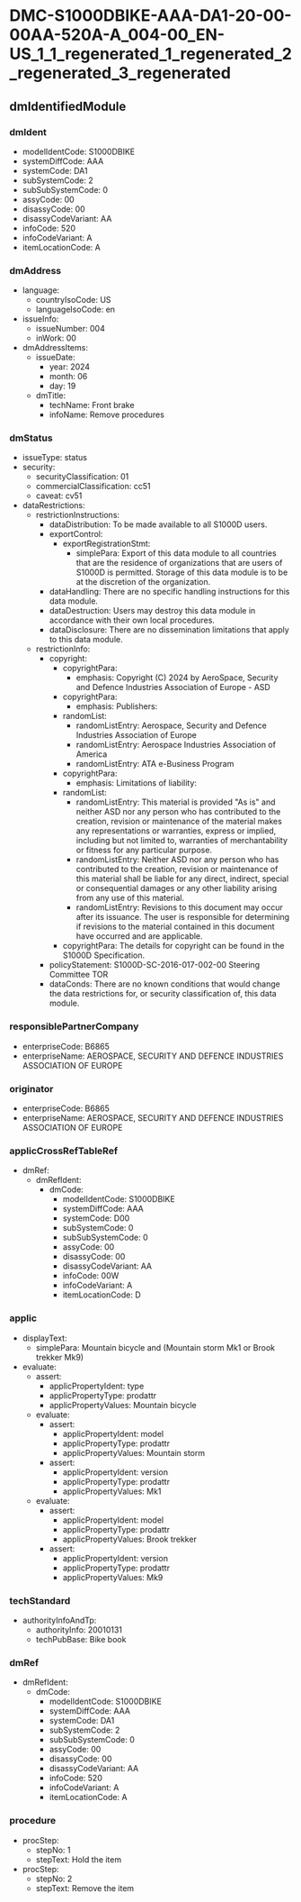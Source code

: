 # DMC-S1000DBIKE-AAA-DA1-20-00-00AA-520A-A_004-00_EN-US_1_1_regenerated_1_regenerated_2_regenerated_3_regenerated

## dmIdentifiedModule

### dmIdent
* modelIdentCode: S1000DBIKE
* systemDiffCode: AAA
* systemCode: DA1
* subSystemCode: 2
* subSubSystemCode: 0
* assyCode: 00
* disassyCode: 00
* disassyCodeVariant: AA
* infoCode: 520
* infoCodeVariant: A
* itemLocationCode: A

### dmAddress
* language:
  * countryIsoCode: US
  * languageIsoCode: en
* issueInfo:
  * issueNumber: 004
  * inWork: 00
* dmAddressItems:
  * issueDate:
    * year: 2024
    * month: 06
    * day: 19
  * dmTitle:
    * techName: Front brake
    * infoName: Remove procedures

### dmStatus
* issueType: status
* security:
  * securityClassification: 01
  * commercialClassification: cc51
  * caveat: cv51
* dataRestrictions:
  * restrictionInstructions:
    * dataDistribution: To be made available to all S1000D users.
    * exportControl:
      * exportRegistrationStmt:
        * simplePara: Export of this data module to all countries that are the residence of organizations that are users of S1000D is permitted. Storage of this data module is to be at the discretion of the organization.
    * dataHandling: There are no specific handling instructions for this data module.
    * dataDestruction: Users may destroy this data module in accordance with their own local procedures.
    * dataDisclosure: There are no dissemination limitations that apply to this data module.
  * restrictionInfo:
    * copyright:
      * copyrightPara:
        * emphasis: Copyright (C) 2024 by AeroSpace, Security and Defence Industries Association of Europe - ASD
      * copyrightPara:
        * emphasis: Publishers:
      * randomList:
        * randomListEntry: Aerospace, Security and Defence Industries Association of Europe
        * randomListEntry: Aerospace Industries Association of America
        * randomListEntry: ATA e-Business Program
      * copyrightPara:
        * emphasis: Limitations of liability:
      * randomList:
        * randomListEntry: This material is provided "As is" and neither ASD nor any person who has contributed to the creation, revision or maintenance of the material makes any representations or warranties, express or implied, including but not limited to, warranties of merchantability or fitness for any particular purpose.
        * randomListEntry: Neither ASD nor any person who has contributed to the creation, revision or maintenance of this material shall be liable for any direct, indirect, special or consequential damages or any other liability arising from any use of this material.
        * randomListEntry: Revisions to this document may occur after its issuance. The user is responsible for determining if revisions to the material contained in this document have occurred and are applicable.
      * copyrightPara: The details for copyright can be found in the S1000D Specification.
    * policyStatement: S1000D-SC-2016-017-002-00 Steering Committee TOR
    * dataConds: There are no known conditions that would change the data restrictions for, or security classification of, this data module.

### responsiblePartnerCompany
* enterpriseCode: B6865
* enterpriseName: AEROSPACE, SECURITY AND DEFENCE INDUSTRIES ASSOCIATION OF EUROPE

### originator
* enterpriseCode: B6865
* enterpriseName: AEROSPACE, SECURITY AND DEFENCE INDUSTRIES ASSOCIATION OF EUROPE

### applicCrossRefTableRef
* dmRef:
  * dmRefIdent:
    * dmCode:
      * modelIdentCode: S1000DBIKE
      * systemDiffCode: AAA
      * systemCode: D00
      * subSystemCode: 0
      * subSubSystemCode: 0
      * assyCode: 00
      * disassyCode: 00
      * disassyCodeVariant: AA
      * infoCode: 00W
      * infoCodeVariant: A
      * itemLocationCode: D

### applic
* displayText:
  * simplePara: Mountain bicycle and (Mountain storm Mk1 or Brook trekker Mk9)
* evaluate:
  * assert:
    * applicPropertyIdent: type
    * applicPropertyType: prodattr
    * applicPropertyValues: Mountain bicycle
  * evaluate:
    * assert:
      * applicPropertyIdent: model
      * applicPropertyType: prodattr
      * applicPropertyValues: Mountain storm
    * assert:
      * applicPropertyIdent: version
      * applicPropertyType: prodattr
      * applicPropertyValues: Mk1
  * evaluate:
    * assert:
      * applicPropertyIdent: model
      * applicPropertyType: prodattr
      * applicPropertyValues: Brook trekker
    * assert:
      * applicPropertyIdent: version
      * applicPropertyType: prodattr
      * applicPropertyValues: Mk9

### techStandard
* authorityInfoAndTp:
  * authorityInfo: 20010131
  * techPubBase: Bike book

### dmRef
* dmRefIdent:
  * dmCode:
    * modelIdentCode: S1000DBIKE
    * systemDiffCode: AAA
    * systemCode: DA1
    * subSystemCode: 2
    * subSubSystemCode: 0
    * assyCode: 00
    * disassyCode: 00
    * disassyCodeVariant: AA
    * infoCode: 520
    * infoCodeVariant: A
    * itemLocationCode: A

### procedure
* procStep:
  * stepNo: 1
  * stepText: Hold the item
* procStep:
  * stepNo: 2
  * stepText: Remove the item
